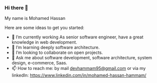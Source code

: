 ### Hi there 👋
My name is Mohamed Hassan

Here are some ideas to get you started:

- 🔭 I’m currently working As senior software engineer, have a great knowledge in web development.
- 🌱 I’m learning deeply software architecture.
- 👯 I’m looking to collaborate on open projects.
- 💬 Ask me about software development, software architecture, system design, e-commerce, Saas.
- 📫 How to reach me: 
by mail devhammam95@gmail.com or via my linkedIn: https://www.linkedin.com/in/mohamed-hassan-hammam/

